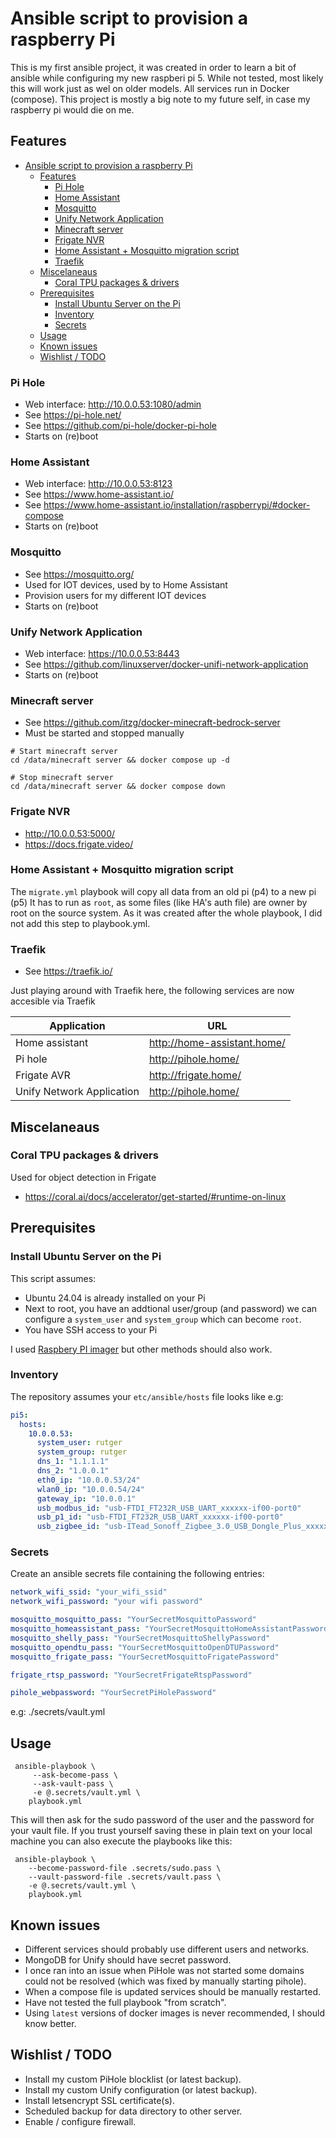 # Ansible script to provision a raspberry Pi

This is my first ansible project, it was created in order to learn a bit of ansible while configuring my new raspberi pi 5.
While not tested, most likely this will work just as wel on older models. All services run in Docker (compose).
This project is mostly a big note to my future self, in case my raspberry pi would die on me.

## Features

- [Ansible script to provision a raspberry Pi](#ansible-script-to-provision-a-raspberry-pi)
  - [Features](#features)
    - [Pi Hole](#pi-hole)
    - [Home Assistant](#home-assistant)
    - [Mosquitto](#mosquitto)
    - [Unify Network Application](#unify-network-application)
    - [Minecraft server](#minecraft-server)
    - [Frigate NVR](#frigate-nvr)
    - [Home Assistant + Mosquitto migration script](#home-assistant--mosquitto-migration-script)
    - [Traefik](#traefik)
  - [Miscelaneaus](#miscelaneaus)
    - [Coral TPU packages \& drivers](#coral-tpu-packages--drivers)
  - [Prerequisites](#prerequisites)
    - [Install Ubuntu Server on the Pi](#install-ubuntu-server-on-the-pi)
    - [Inventory](#inventory)
    - [Secrets](#secrets)
  - [Usage](#usage)
  - [Known issues](#known-issues)
  - [Wishlist / TODO](#wishlist--todo)

### Pi Hole

- Web interface: http://10.0.0.53:1080/admin
- See https://pi-hole.net/
- See https://github.com/pi-hole/docker-pi-hole
- Starts on (re)boot

### Home Assistant

- Web interface: http://10.0.0.53:8123
- See https://www.home-assistant.io/
- See https://www.home-assistant.io/installation/raspberrypi/#docker-compose
- Starts on (re)boot

### Mosquitto

- See https://mosquitto.org/
- Used for IOT devices, used by to Home Assistant
- Provision users for my different IOT devices
- Starts on (re)boot

### Unify Network Application

- Web interface: https://10.0.0.53:8443
- See https://github.com/linuxserver/docker-unifi-network-application
- Starts on (re)boot

### Minecraft server

- See https://github.com/itzg/docker-minecraft-bedrock-server
- Must be started and stopped manually

```shell
# Start minecraft server
cd /data/minecraft server && docker compose up -d

# Stop minecraft server
cd /data/minecraft server && docker compose down
```

### Frigate NVR

- http://10.0.0.53:5000/
- https://docs.frigate.video/

### Home Assistant + Mosquitto migration script

The `migrate.yml` playbook will copy all data from an old pi (p4) to a new pi (p5)
It has to run as `root`, as some files (like HA's auth file) are owner by root on the source system.
As it was created after the whole playbook, I did not add this step to  playbook.yml.

### Traefik

- See https://traefik.io/

Just playing around with Traefik here, the following services are now accesible via Traefik

| Application               | URL                         |
| --------------------------|-----------------------------|
| Home assistant            | http://home-assistant.home/ |
| Pi hole                   | http://pihole.home/         |
| Frigate AVR               | http://frigate.home/        |
| Unify Network Application | http://pihole.home/         |

## Miscelaneaus

### Coral TPU packages & drivers

Used for object detection in Frigate

- https://coral.ai/docs/accelerator/get-started/#runtime-on-linux

## Prerequisites

### Install Ubuntu Server on the Pi

This script assumes:

- Ubuntu 24.04 is already installed on your Pi
- Next to root, you have an addtional user/group (and password) we can configure a `system_user` and `system_group` 
which can become `root`.
- You have SSH access to your Pi

I used [Raspbery PI imager](https://ubuntu.com/download/raspberry-pi) but other methods should also work.

### Inventory

The repository assumes your `etc/ansible/hosts` file looks like e.g:

```yaml
pi5:
  hosts:
    10.0.0.53:
      system_user: rutger
      system_group: rutger
      dns_1: "1.1.1.1"
      dns_2: "1.0.0.1"      
      eth0_ip: "10.0.0.53/24"
      wlan0_ip: "10.0.0.54/24"
      gateway_ip: "10.0.0.1"
      usb_modbus_id: "usb-FTDI_FT232R_USB_UART_xxxxxx-if00-port0"
      usb_p1_id: "usb-FTDI_FT232R_USB_UART_xxxxxx-if00-port0"
      usb_zigbee_id: "usb-ITead_Sonoff_Zigbee_3.0_USB_Dongle_Plus_xxxxx-port0"
```

### Secrets

Create an ansible secrets file containing the following entries:

```yaml
network_wifi_ssid: "your_wifi_ssid"
network_wifi_password: "your wifi password"

mosquitto_mosquitto_pass: "YourSecretMosquittoPassword"
mosquitto_homeassistant_pass: "YourSecretMosquittoHomeAssistantPassword"
mosquitto_shelly_pass: "YourSecretMosquittoShellyPassword"
mosquitto_opendtu_pass: "YourSecretMosquittoOpenDTUPassword"
mosquitto_frigate_pass: "YourSecretMosquittoFrigatePassword"

frigate_rtsp_password: "YourSecretFrigateRtspPassword"

pihole_webpassword: "YourSecretPiHolePassword"
```

e.g: ./secrets/vault.yml

## Usage

```shell
 ansible-playbook \
     --ask-become-pass \
     --ask-vault-pass \
     -e @.secrets/vault.yml \
    playbook.yml
```

This will then ask for the sudo password of the user and the password for your vault file.
If you trust yourself saving these in plain text on your local machine you can also execute the playbooks like this:

```shell
 ansible-playbook \
    --become-password-file .secrets/sudo.pass \
    --vault-password-file .secrets/vault.pass \
    -e @.secrets/vault.yml \
    playbook.yml
```

## Known issues

- Different services should probably use different users and networks.
- MongoDB for Unify should have secret password.
- I once ran into an issue when PiHole was not started some domains could not be resolved (which was fixed by manually starting pihole).
- When a compose file is updated services should be manually restarted.
- Have not tested the full playbook "from scratch".
- Using `latest` versions of docker images is never recommended, I should know better.

## Wishlist / TODO

- Install my custom PiHole blocklist (or latest backup).
- Install my custom Unify configuration (or latest backup).
- Install letsencrypt SSL certificate(s).
- Scheduled backup for data directory to other server.
- Enable / configure firewall.